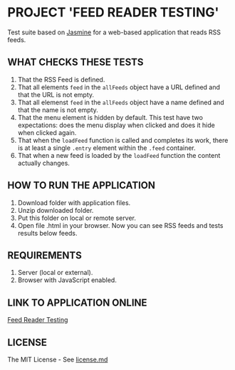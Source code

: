# PROJECT 'FEED READER TESTING'

Test suite based on [Jasmine](http://jasmine.github.io/) for a web-based application that reads RSS feeds.


## WHAT CHECKS THESE TESTS

1. That the RSS Feed is defined.
2. That all elements `feed` in the `allFeeds` object have a URL defined and that the URL is not empty.
3. That all elemenst `feed` in the `allFeeds` object have a name defined and that the name is not empty.
4. That the menu element is hidden by default. This test have two expectations: does the menu display when clicked and does it hide when clicked again.
5. That when the `loadFeed` function is called and completes its work, there is at least a single `.entry` element within the `.feed` container.
6. That when a new feed is loaded by the `loadFeed` function the content actually changes.

## HOW TO RUN THE APPLICATION

1. Download folder with application files.
2. Unzip downloaded folder.
3. Put this folder on local or remote server.
4. Open file .html in your browser. Now you can see RSS feeds and tests results below feeds.

## REQUIREMENTS
1. Server (local or external).
2. Browser with JavaScript enabled.

## LINK TO APPLICATION ONLINE

[Feed Reader Testing](http://www.serwisstron.pl/feedreader)

## LICENSE
The MIT License - See [license.md](https://github.com/hajczek/feedreader/blob/master/license/License.md)
